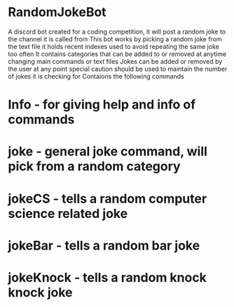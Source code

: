 # RandomJokeBot
A discord bot created for a coding competition, it will post a random joke to the channel it is called from
This bot works by picking a random joke from the text file
it holds recent indexes used to avoid repeating the same joke too often
It contains categories that can be added to or removed at anytime changing main commands or text files
Jokes can be added or removed by the user at any point
  special caution should be used to maintain the number of jokes it is checking for
Contaions the following commands

# Info - for giving help and info of commands
# joke - general joke command, will pick from a random category
# jokeCS - tells a random computer science related joke
# jokeBar - tells a random bar joke
# jokeKnock - tells a random knock knock joke
  

